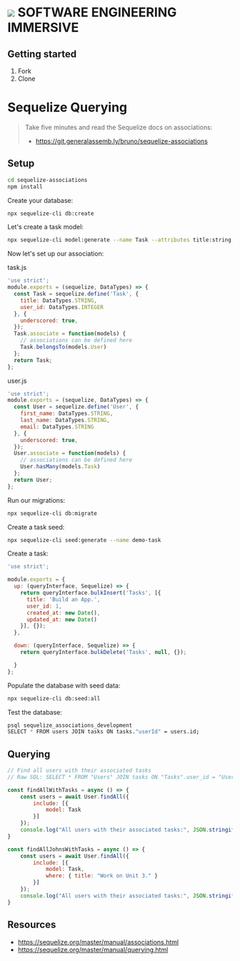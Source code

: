 # ![](https://ga-dash.s3.amazonaws.com/production/assets/logo-9f88ae6c9c3871690e33280fcf557f33.png)  SOFTWARE ENGINEERING IMMERSIVE

## Getting started

1. Fork
1. Clone

# Sequelize Querying

> Take five minutes and read the Sequelize docs on associations: 
>
> - https://git.generalassemb.ly/bruno/sequelize-associations

## Setup

```sh
cd sequelize-associations
npm install
```

Create your database:

```sh
npx sequelize-cli db:create
```

Let's create a task model:

```sh
npx sequelize-cli model:generate --name Task --attributes title:string,user_id:integer --underscored
```

Now let's set up our association:

task.js
```js
'use strict';
module.exports = (sequelize, DataTypes) => {
  const Task = sequelize.define('Task', {
    title: DataTypes.STRING,
    user_id: DataTypes.INTEGER
  }, {
    underscored: true,
  });
  Task.associate = function(models) {
    // associations can be defined here
    Task.belongsTo(models.User)
  };
  return Task;
};
```

user.js
```js
'use strict';
module.exports = (sequelize, DataTypes) => {
  const User = sequelize.define('User', {
    first_name: DataTypes.STRING,
    last_name: DataTypes.STRING,
    email: DataTypes.STRING
  }, {
    underscored: true,
  });
  User.associate = function(models) {
    // associations can be defined here
    User.hasMany(models.Task)
  };
  return User;
};
```

Run our migrations:

```sh
npx sequelize-cli db:migrate
```

Create a task seed:

```sh
npx sequelize-cli seed:generate --name demo-task
```

Create a task:
```js
'use strict';

module.exports = {
  up: (queryInterface, Sequelize) => {
    return queryInterface.bulkInsert('Tasks', [{
      title: 'Build an App.',
      user_id: 1,
      created_at: new Date(),
      updated_at: new Date()
    }], {});
  },

  down: (queryInterface, Sequelize) => {
    return queryInterface.bulkDelete('Tasks', null, {});

  }
};
```

Populate the database with seed data:

```sh
npx sequelize-cli db:seed:all
```

Test the database:

```sh
psql sequelize_associations_development
SELECT * FROM users JOIN tasks ON tasks."userId" = users.id;
```

## Querying

```js
// Find all users with their associated tasks
// Raw SQL: SELECT * FROM "Users" JOIN tasks ON "Tasks".user_id = "Users".id;

const findAllWithTasks = async () => {
    const users = await User.findAll({
        include: [{
            model: Task
        }]
    });
    console.log("All users with their associated tasks:", JSON.stringify(users, null, 4));
}

const findAllJohnsWithTasks = async () => {
    const users = await User.findAll({
        include: [{
            model: Task,
            where: { title: "Work on Unit 3." }
        }]
    });
    console.log("All users with their associated tasks:", JSON.stringify(users, null, 4));
}
```

## Resources

- https://sequelize.org/master/manual/associations.html
- https://sequelize.org/master/manual/querying.html
